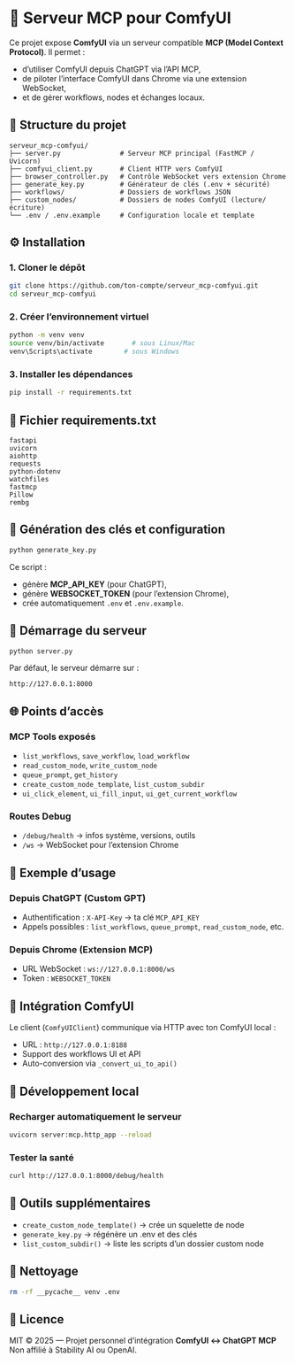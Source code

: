 # 🧠 Serveur MCP pour ComfyUI

Ce projet expose **ComfyUI** via un serveur compatible **MCP (Model Context Protocol)**.
Il permet :
- d’utiliser ComfyUI depuis ChatGPT via l’API MCP,
- de piloter l’interface ComfyUI dans Chrome via une extension WebSocket,
- et de gérer workflows, nodes et échanges locaux.

## 📁 Structure du projet

```
serveur_mcp-comfyui/
├── server.py               # Serveur MCP principal (FastMCP / Uvicorn)
├── comfyui_client.py       # Client HTTP vers ComfyUI
├── browser_controller.py   # Contrôle WebSocket vers extension Chrome
├── generate_key.py         # Générateur de clés (.env + sécurité)
├── workflows/              # Dossiers de workflows JSON
├── custom_nodes/           # Dossiers de nodes ComfyUI (lecture/écriture)
└── .env / .env.example     # Configuration locale et template
```

## ⚙️ Installation

### 1. Cloner le dépôt

```bash
git clone https://github.com/ton-compte/serveur_mcp-comfyui.git
cd serveur_mcp-comfyui
```

### 2. Créer l’environnement virtuel

```bash
python -m venv venv
source venv/bin/activate       # sous Linux/Mac
venv\Scripts\activate        # sous Windows
```

### 3. Installer les dépendances

```bash
pip install -r requirements.txt
```

## 🧩 Fichier requirements.txt

```
fastapi
uvicorn
aiohttp
requests
python-dotenv
watchfiles
fastmcp
Pillow
rembg
```

## 🔐 Génération des clés et configuration

```bash
python generate_key.py
```

Ce script :
- génère **MCP_API_KEY** (pour ChatGPT),
- génère **WEBSOCKET_TOKEN** (pour l’extension Chrome),
- crée automatiquement `.env` et `.env.example`.

## 🚀 Démarrage du serveur

```bash
python server.py
```

Par défaut, le serveur démarre sur :
```
http://127.0.0.1:8000
```

## 🌐 Points d’accès

### MCP Tools exposés
- `list_workflows`, `save_workflow`, `load_workflow`
- `read_custom_node`, `write_custom_node`
- `queue_prompt`, `get_history`
- `create_custom_node_template`, `list_custom_subdir`
- `ui_click_element`, `ui_fill_input`, `ui_get_current_workflow`

### Routes Debug
- `/debug/health` → infos système, versions, outils
- `/ws` → WebSocket pour l’extension Chrome

## 🧱 Exemple d’usage

### Depuis ChatGPT (Custom GPT)
- Authentification : `X-API-Key` → ta clé `MCP_API_KEY`
- Appels possibles : `list_workflows`, `queue_prompt`, `read_custom_node`, etc.

### Depuis Chrome (Extension MCP)
- URL WebSocket : `ws://127.0.0.1:8000/ws`
- Token : `WEBSOCKET_TOKEN`

## 🧠 Intégration ComfyUI

Le client (`ComfyUIClient`) communique via HTTP avec ton ComfyUI local :
- URL : `http://127.0.0.1:8188`
- Support des workflows UI et API
- Auto-conversion via `_convert_ui_to_api()`

## 🧩 Développement local

### Recharger automatiquement le serveur
```bash
uvicorn server:mcp.http_app --reload
```

### Tester la santé
```bash
curl http://127.0.0.1:8000/debug/health
```

## 🧰 Outils supplémentaires

- `create_custom_node_template()` → crée un squelette de node
- `generate_key.py` → régénère un .env et des clés
- `list_custom_subdir()` → liste les scripts d’un dossier custom node

## 🧹 Nettoyage

```bash
rm -rf __pycache__ venv .env
```

## 🏁 Licence

MIT © 2025 — Projet personnel d’intégration **ComfyUI ↔ ChatGPT MCP**
Non affilié à Stability AI ou OpenAI.
